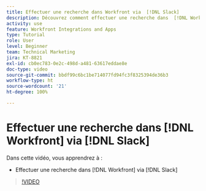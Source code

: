 ```yaml
---
title: Effectuer une recherche dans Workfront via  [!DNL Slack]
description: Découvrez comment effectuer une recherche dans  [!DNL Workfront]  via Slack.
activity: use
feature: Workfront Integrations and Apps
type: Tutorial
role: User
level: Beginner
team: Technical Marketing
jira: KT-8821
exl-id: cb0ec783-0e2c-498d-a481-63617eddae8e
doc-type: video
source-git-commit: bbdf99c6bc1be714077fd94fc3f8325394de36b3
workflow-type: ht
source-wordcount: '21'
ht-degree: 100%

---
```


# Effectuer une recherche dans [!DNL Workfront] via [!DNL Slack]

Dans cette vidéo, vous apprendrez à :

* Effectuer une recherche dans [!DNL Workfront] via [!DNL Slack]

>[!VIDEO](https://video.tv.adobe.com/v/3437508/?quality=12&learn=on&enablevpops=1&captions=fre_fr)
